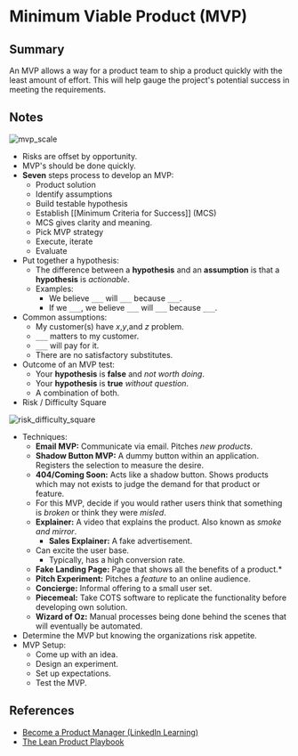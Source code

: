 # Minimum Viable Product (MVP)

## Summary

An MVP allows a way for a product team to ship a product quickly with the least amount of effort. This will help gauge the project's potential success in meeting the requirements.

## Notes

![mvp_scale](/notes/images/mvp_scale_2022-10-18.png)

- Risks are offset by opportunity.
- MVP's should be done quickly.
- **Seven** steps process to develop an MVP:
  - Product solution
  - Identify assumptions
  - Build testable hypothesis
  - Establish [[Minimum Criteria for Success]] (MCS)
  - MCS gives clarity and meaning.
  - Pick MVP strategy
  - Execute, iterate
  - Evaluate
- Put together a hypothesis:
  - The difference between a **hypothesis** and an **assumption** is that a **hypothesis** is *actionable*.
  - Examples:
    - We believe `___` will `___` because `___`.
    - If we `___`, we believe `___` will `___` because `___`.
- Common assumptions:
  - My customer(s) have *x*,*y*,and *z* problem.
  - `___` matters to my customer.
  - `___` will pay for it.
  - There are no satisfactory substitutes.
- Outcome of an MVP test:
  - Your **hypothesis** is **false** and *not worth doing*.
  - Your **hypothesis** is **true** *without question*.
  - A combination of both.
- Risk / Difficulty Square

![risk_difficulty_square](/notes/images/risk_difficulty_table_2022-10-18.png)

- Techniques:
  - **Email MVP:** Communicate via email. Pitches *new products*.
  - **Shadow Button MVP:** A dummy button within an application. Registers the selection to measure the desire.
  - **404/Coming Soon:** Acts like a shadow button. Shows products which may not exists to judge the demand for that product or feature.
  - For this MVP, decide if you would rather users think that something is *broken* or think they were *misled*.
  - **Explainer:** A video that explains the product. Also known as *smoke and mirror*.
    - **Sales Explainer:** A fake advertisement.
  - Can excite the user base.
    - Typically, has a high conversion rate.
  - **Fake Landing Page:** Page that shows all the benefits of a product.*
  - **Pitch Experiment:** Pitches a *feature* to an online audience.
  - **Concierge:** Informal offering to a small user set.
  - **Piecemeal:** Take COTS software to replicate the functionality before developing own solution.
  - **Wizard of Oz:** Manual processes being done behind the scenes that will eventually be automated.
- Determine the MVP but knowing the organizations risk appetite.
- MVP Setup:
  - Come up with an idea.
  - Design an experiment.
  - Set up expectations.
  - Test the MVP.

## References

- [Become a Product Manager (LinkedIn Learning)](https://www.linkedin.com/learning/paths/become-a-product-manager-2?u=2056732)
- [The Lean Product Playbook](https://www.goodreads.com/en/book/show/25374501-the-lean-product-playbook)
